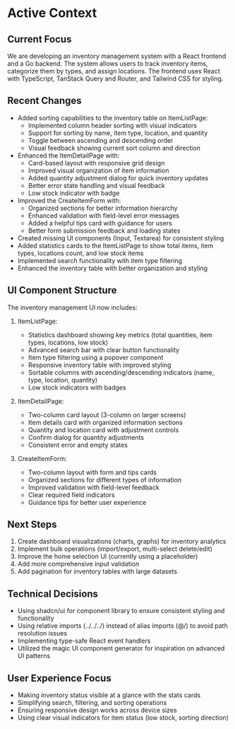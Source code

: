 # Active Context

## Current Focus

We are developing an inventory management system with a React frontend and a Go backend. The system allows users to track inventory items, categorize them by types, and assign locations. The frontend uses React with TypeScript, TanStack Query and Router, and Tailwind CSS for styling.

## Recent Changes

- Added sorting capabilities to the inventory table on ItemListPage:
  - Implemented column header sorting with visual indicators
  - Support for sorting by name, item type, location, and quantity
  - Toggle between ascending and descending order
  - Visual feedback showing current sort column and direction
- Enhanced the ItemDetailPage with:
  - Card-based layout with responsive grid design
  - Improved visual organization of item information
  - Added quantity adjustment dialog for quick inventory updates
  - Better error state handling and visual feedback
  - Low stock indicator with badge
- Improved the CreateItemForm with:
  - Organized sections for better information hierarchy
  - Enhanced validation with field-level error messages
  - Added a helpful tips card with guidance for users
  - Better form submission feedback and loading states
- Created missing UI components (Input, Textarea) for consistent styling
- Added statistics cards to the ItemListPage to show total items, item types, locations count, and low stock items
- Implemented search functionality with item type filtering
- Enhanced the inventory table with better organization and styling

## UI Component Structure

The inventory management UI now includes:

1. ItemListPage:

   - Statistics dashboard showing key metrics (total quantities, item types, locations, low stock)
   - Advanced search bar with clear button functionality
   - Item type filtering using a popover component
   - Responsive inventory table with improved styling
   - Sortable columns with ascending/descending indicators (name, type, location, quantity)
   - Low stock indicators with badges

2. ItemDetailPage:

   - Two-column card layout (3-column on larger screens)
   - Item details card with organized information sections
   - Quantity and location card with adjustment controls
   - Confirm dialog for quantity adjustments
   - Consistent error and empty states

3. CreateItemForm:
   - Two-column layout with form and tips cards
   - Organized sections for different types of information
   - Improved validation with field-level feedback
   - Clear required field indicators
   - Guidance tips for better user experience

## Next Steps

1. Create dashboard visualizations (charts, graphs) for inventory analytics
2. Implement bulk operations (import/export, multi-select delete/edit)
3. Improve the home selection UI (currently using a placeholder)
4. Add more comprehensive input validation
5. Add pagination for inventory tables with large datasets

## Technical Decisions

- Using shadcn/ui for component library to ensure consistent styling and functionality
- Using relative imports (../../../) instead of alias imports (@/) to avoid path resolution issues
- Implementing type-safe React event handlers
- Utilized the magic UI component generator for inspiration on advanced UI patterns

## User Experience Focus

- Making inventory status visible at a glance with the stats cards
- Simplifying search, filtering, and sorting operations
- Ensuring responsive design works across device sizes
- Using clear visual indicators for item status (low stock, sorting direction)
